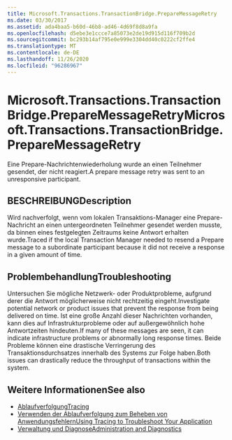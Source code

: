 ```yaml
---
title: Microsoft.Transactions.TransactionBridge.PrepareMessageRetry
ms.date: 03/30/2017
ms.assetid: ada4baa5-b60d-46b8-ad46-4d69f8d8a9fa
ms.openlocfilehash: d5ebe3e1ccce7a85073e2de19d915d116f709b2d
ms.sourcegitcommit: bc293b14af795e0e999e3304dd40c0222cf2ffe4
ms.translationtype: MT
ms.contentlocale: de-DE
ms.lasthandoff: 11/26/2020
ms.locfileid: "96286967"
---
```

# <a name="microsofttransactionstransactionbridgepreparemessageretry"></a><span data-ttu-id="72414-102">Microsoft.Transactions.TransactionBridge.PrepareMessageRetry</span><span class="sxs-lookup"><span data-stu-id="72414-102">Microsoft.Transactions.TransactionBridge.PrepareMessageRetry</span></span>

<span data-ttu-id="72414-103">Eine Prepare-Nachrichtenwiederholung wurde an einen Teilnehmer gesendet, der nicht reagiert.</span><span class="sxs-lookup"><span data-stu-id="72414-103">A prepare message retry was sent to an unresponsive participant.</span></span>  
  
## <a name="description"></a><span data-ttu-id="72414-104">BESCHREIBUNG</span><span class="sxs-lookup"><span data-stu-id="72414-104">Description</span></span>  

 <span data-ttu-id="72414-105">Wird nachverfolgt, wenn vom lokalen Transaktions-Manager eine Prepare-Nachricht an einen untergeordneten Teilnehmer gesendet werden musste, da binnen eines festgelegten Zeitraums keine Antwort erhalten wurde.</span><span class="sxs-lookup"><span data-stu-id="72414-105">Traced if the local Transaction Manager needed to resend a Prepare message to a subordinate participant because it did not receive a response in a given amount of time.</span></span>  
  
## <a name="troubleshooting"></a><span data-ttu-id="72414-106">Problembehandlung</span><span class="sxs-lookup"><span data-stu-id="72414-106">Troubleshooting</span></span>  

 <span data-ttu-id="72414-107">Untersuchen Sie mögliche Netzwerk- oder Produktprobleme, aufgrund derer die Antwort möglicherweise nicht rechtzeitig eingeht.</span><span class="sxs-lookup"><span data-stu-id="72414-107">Investigate potential network or product issues that prevent the response from being delivered on time.</span></span>  <span data-ttu-id="72414-108">Ist eine große Anzahl dieser Nachrichten vorhanden, kann dies auf Infrastrukturprobleme oder auf außergewöhnlich hohe Antwortzeiten hindeuten.</span><span class="sxs-lookup"><span data-stu-id="72414-108">If many of these messages are seen, it can indicate infrastructure problems or abnormally long response times.</span></span> <span data-ttu-id="72414-109">Beide Probleme können eine drastische Verringerung des Transaktionsdurchsatzes innerhalb des Systems zur Folge haben.</span><span class="sxs-lookup"><span data-stu-id="72414-109">Both issues can drastically reduce the throughput of transactions within the system.</span></span>  
  
## <a name="see-also"></a><span data-ttu-id="72414-110">Weitere Informationen</span><span class="sxs-lookup"><span data-stu-id="72414-110">See also</span></span>

- [<span data-ttu-id="72414-111">Ablaufverfolgung</span><span class="sxs-lookup"><span data-stu-id="72414-111">Tracing</span></span>](index.md)
- [<span data-ttu-id="72414-112">Verwenden der Ablaufverfolgung zum Beheben von Anwendungsfehlern</span><span class="sxs-lookup"><span data-stu-id="72414-112">Using Tracing to Troubleshoot Your Application</span></span>](using-tracing-to-troubleshoot-your-application.md)
- [<span data-ttu-id="72414-113">Verwaltung und Diagnose</span><span class="sxs-lookup"><span data-stu-id="72414-113">Administration and Diagnostics</span></span>](../index.md)
